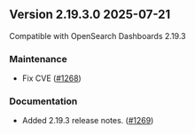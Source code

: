 ## Version 2.19.3.0 2025-07-21
Compatible with OpenSearch Dashboards 2.19.3

### Maintenance
* Fix CVE ([#1268](https://github.com/opensearch-project/alerting-dashboards-plugin/pull/1268))

### Documentation
* Added 2.19.3 release notes. ([#1269](https://github.com/opensearch-project/alerting-dashboards-plugin/pull/1269))